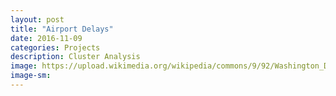 ```yaml
---
layout: post
title: "Airport Delays"
date: 2016-11-09
categories: Projects
description: Cluster Analysis
image: https://upload.wikimedia.org/wikipedia/commons/9/92/Washington_Dulles_International_Airport_at_Dusk.jpg
image-sm:
---
```


